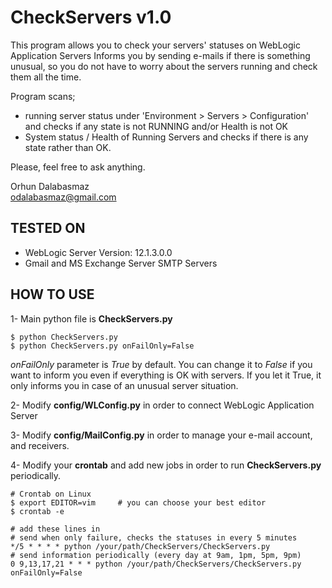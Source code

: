 CheckServers  v1.0
==================
This program allows you to check your servers' statuses on WebLogic Application Servers
Informs you by sending e-mails if there is something unusual,
so you do not have to worry about the servers running and check them all the time.

Program scans;
-   running server status under 'Environment > Servers > Configuration' and checks if any state is not RUNNING and/or Health is not OK
-   System status / Health of Running Servers and checks if there is any state rather than OK.


Please, feel free to ask anything.

Orhun Dalabasmaz</br>
odalabasmaz@gmail.com


TESTED ON
---------
- WebLogic Server Version: 12.1.3.0.0
- Gmail and MS Exchange Server SMTP Servers


HOW TO USE
---------
1-  Main python file is **CheckServers.py**</br>

    $ python CheckServers.py
    $ python CheckServers.py onFailOnly=False

*onFailOnly* parameter is *True* by default.
You can change it to *False* if you want to inform you even if everything is OK with servers.
If you let it True, it only informs you in case of an unusual server situation.

2-  Modify **config/WLConfig.py** in order to connect WebLogic Application Server

3-  Modify **config/MailConfig.py** in order to manage your e-mail account, and receivers.

4-  Modify your **crontab** and add new jobs in order to run **CheckServers.py** periodically.

    # Crontab on Linux
    $ export EDITOR=vim     # you can choose your best editor
    $ crontab -e

    # add these lines in
    # send when only failure, checks the statuses in every 5 minutes
    */5 * * * * python /your/path/CheckServers/CheckServers.py
    # send information periodically (every day at 9am, 1pm, 5pm, 9pm)
    0 9,13,17,21 * * * python /your/path/CheckServers/CheckServers.py onFailOnly=False
